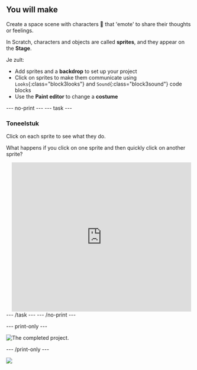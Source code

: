 ## You will make

Create a space scene with characters 👾 that 'emote' to share their thoughts or feelings.

In Scratch, characters and objects are called **sprites**, and they appear on the **Stage**.

Je zult:

- Add sprites and a **backdrop** to set up your project
- Click on sprites to make them communicate using `Looks`{:class="block3looks"} and `Sound`{:class="block3sound"} code blocks
- Use the **Paint editor** to change a **costume**

\--- no-print ---
\--- task ---

### Toneelstuk

<div style="display: flex; flex-wrap: wrap">
<div style="flex-basis: 175px; flex-grow: 1">  
Click on each sprite to see what they do. 

What happens if you click on one sprite and then quickly click on another sprite?

</div>
<div class="scratch-preview" style="margin-left: 15px;">
  <iframe allowtransparency="true" width="485" height="402" src="https://scratch.mit.edu/projects/embed/485673032/?autostart=false" frameborder="0"></iframe>
</div>
</div>
--- /task ---
--- /no-print ---

\--- print-only ---

![The completed project.](images/showcase_static.png)

\--- /print-only ---

![](https://code.org/api/hour/begin_raspi_space.png)
